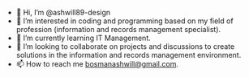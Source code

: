 - 👋 Hi, I’m @ashwill89-design
- 👀 I’m interested in coding and programming based on my field of profession (information and records management specialist).
- 🌱 I’m currently learning IT Management.
- 💞️ I’m looking to collaborate on projects and discussions to create solutions in the information and records management environment.
- 📫 How to reach me bosmanashwill@gmail.com.

<!---
ashwill89-design/ashwill89-design is a ✨ special ✨ repository because its `README.md` (this file) appears on your GitHub profile.
You can click the Preview link to take a look at your changes.
--->
